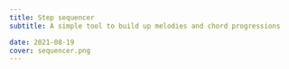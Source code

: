```yaml
---
title: Step sequencer
subtitle: A simple tool to build up melodies and chord progressions

date: 2021-08-19
cover: sequencer.png
---
```


<script setup>
import sequencer from './sequencer.vue'
</script>

<sequencer />
